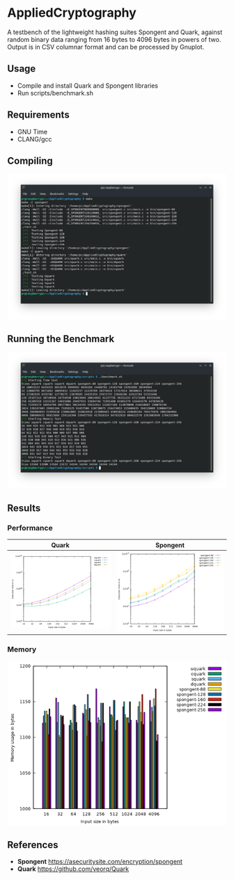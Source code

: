 # AppliedCryptography
A testbench of the lightweight hashing suites Spongent and Quark, against random binary data ranging from 16 bytes to 4096 bytes in powers of two.
Output is in CSV columnar format and can be processed by Gnuplot.

## Usage
* Compile and install Quark and Spongent libraries
* Run scripts/benchmark.sh

## Requirements
* GNU Time
* CLANG/gcc

## Compiling
![Compilation](https://github.com/blitztide/AppliedCryptography/raw/main/Images/Compiling.png "Compiling Hash functions")

## Running the Benchmark

![Benchmarking](https://github.com/blitztide/AppliedCryptography/raw/main/Images/Benchmark.png "Benchmarking Hash Functions")

## Results
### Performance

| Quark | Spongent |
|-------|----------|
|![Quark Results](https://github.com/blitztide/AppliedCryptography/raw/main/Images/Time-Quark.png)|![Spongent Results](https://github.com/blitztide/AppliedCryptography/raw/main/Images/Time-Spongent.png)|

### Memory
![Memory Overview](https://github.com/blitztide/AppliedCryptography/raw/main/Images/Memory-Full.png)

## References
* **Spongent** https://asecuritysite.com/encryption/spongent
* **Quark** https://github.com/veorq/Quark
